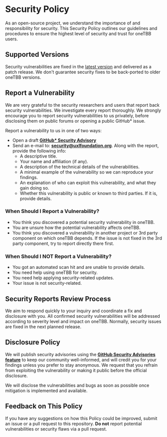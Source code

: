 # Security Policy
As an open-source project, we understand the importance of and responsibility
for security. This Security Policy outlines our guidelines and procedures to
ensure the highest level of security and trust for oneTBB users. 

## Supported Versions
Security vulnerabilities are fixed in the [latest version][1]
and delivered as a patch release. We don't guarantee security fixes to be
back-ported to older oneTBB versions.

## Report a Vulnerability
We are very grateful to the security researchers and users that report back
security vulnerabilities. We investigate every report thoroughly.
We strongly encourage you to report security vulnerabilities to us privately,
before disclosing them on public forums or opening a public GitHub* issue. 

Report a vulnerability to us in one of two ways:
* Open a draft **[GitHub* Security Advisory][2]**
* Send an e-mail to: **security@uxlfoundation.org**.
Along with the report, provide the following info:
  * A descriptive title.
  * Your name and affiliation (if any).
  * A description of the technical details of the vulnerabilities.
  * A minimal example of the vulnerability so we can reproduce your findings.
  * An explanation of who can exploit this vulnerability, and what they gain
  doing so. 
  * Whether this vulnerability is public or known to third parties. If it is,
  provide details.

### When Should I Report a Vulnerability?
* You think you discovered a potential security vulnerability in oneTBB.
* You are unsure how the potential vulnerability affects oneTBB.
* You think you discovered a vulnerability in another project or 3rd party
component on which oneTBB depends. If the issue is not fixed in the 3rd party
component, try to report directly there first.

### When Should I NOT Report a Vulnerability?
* You got an automated scan hit and are unable to provide details.
* You need help using oneTBB for security.
* You need help applying security-related updates.
* Your issue is not security-related.

## Security Reports Review Process
We aim to respond quickly to your inquiry and coordinate a fix and
disclosure with you. All confirmed security vulnerabilities will be addressed
according to severity level and impact on oneTBB. Normally, security issues
are fixed in the next planned release.

## Disclosure Policy
We will publish security advisories using the 
[**GitHub Security Advisories feature**][3]
to keep our community well-informed, and will credit you for your findings
unless you prefer to stay anonymous. We request that you refrain from
exploiting the vulnerability or making it public before the official disclosure.

We will disclose the vulnerabilities and bugs as soon as possible once
mitigation is implemented and available. 

## Feedback on This Policy
If you have any suggestions on how this Policy could be improved, submit
an issue or a pull request to this repository. **Do not** report
potential vulnerabilities or security flaws via a pull request.

[1]: https://github.com/oneapi-src/oneTBB/releases/latest
[2]: https://github.com/oneapi-src/oneTBB/security/advisories/new
[3]: https://github.com/oneapi-src/oneTBB/security/advisories
